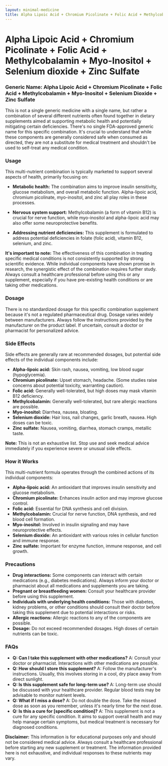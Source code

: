 ```yaml
---
layout: minimal-medicine
title: Alpha Lipoic Acid + Chromium Picolinate + Folic Acid + Methylcobalamin + Myo-Inositol + Selenium dioxide + Zinc Sulfate
---
```


# Alpha Lipoic Acid + Chromium Picolinate + Folic Acid + Methylcobalamin + Myo-Inositol + Selenium dioxide + Zinc Sulfate
### Generic Name:  Alpha Lipoic Acid + Chromium Picolinate + Folic Acid + Methylcobalamin + Myo-Inositol + Selenium Dioxide + Zinc Sulfate


This is not a single generic medicine with a single name, but rather a combination of several different nutrients often found together in dietary supplements aimed at supporting metabolic health and potentially mitigating certain deficiencies.  There's no single FDA-approved generic name for this specific combination.  It's crucial to understand that while these components are generally considered safe when consumed as directed, they are not a substitute for medical treatment and shouldn't be used to self-treat any medical condition.


### Usage

This multi-nutrient combination is typically marketed to support several aspects of health, primarily focusing on:

* **Metabolic health:** The combination aims to improve insulin sensitivity, glucose metabolism, and overall metabolic function.  Alpha-lipoic acid, chromium picolinate, myo-inositol, and zinc all play roles in these processes.

* **Nervous system support:** Methylcobalamin (a form of vitamin B12) is crucial for nerve function, while myo-inositol and alpha-lipoic acid may also offer some neuroprotective benefits.

* **Addressing nutrient deficiencies:** This supplement is formulated to address potential deficiencies in folate (folic acid), vitamin B12, selenium, and zinc.  

**It's important to note:**  The effectiveness of this combination in treating specific medical conditions is not consistently supported by strong scientific evidence.  While individual components have shown promise in research, the synergistic effect of the combination requires further study.  Always consult a healthcare professional before using this or any supplement, especially if you have pre-existing health conditions or are taking other medications.


### Dosage

There is no standardized dosage for this specific combination supplement because it's not a regulated pharmaceutical drug.  Dosage varies widely between manufacturers.  Always follow the instructions provided by the manufacturer on the product label.  If uncertain, consult a doctor or pharmacist for personalized advice.


### Side Effects

Side effects are generally rare at recommended dosages, but potential side effects of the individual components include:

* **Alpha-lipoic acid:**  Skin rash, nausea, vomiting, low blood sugar (hypoglycemia).
* **Chromium picolinate:**  Upset stomach, headache.  (Some studies raise concerns about potential toxicity, warranting caution).
* **Folic acid:**  Generally well-tolerated, but high doses may mask vitamin B12 deficiency.
* **Methylcobalamin:**  Generally well-tolerated, but rare allergic reactions are possible.
* **Myo-inositol:**  Diarrhea, nausea, bloating.
* **Selenium dioxide:**  Hair loss, nail changes, garlic breath, nausea.  High doses can be toxic.
* **Zinc sulfate:**  Nausea, vomiting, diarrhea, stomach cramps, metallic taste.

**Note:**  This is not an exhaustive list.  Stop use and seek medical advice immediately if you experience severe or unusual side effects.


### How it Works

This multi-nutrient formula operates through the combined actions of its individual components:

* **Alpha-lipoic acid:** An antioxidant that improves insulin sensitivity and glucose metabolism.
* **Chromium picolinate:**  Enhances insulin action and may improve glucose control.
* **Folic acid:** Essential for DNA synthesis and cell division.
* **Methylcobalamin:** Crucial for nerve function, DNA synthesis, and red blood cell formation.
* **Myo-inositol:** Involved in insulin signaling and may have neuroprotective effects.
* **Selenium dioxide:**  An antioxidant with various roles in cellular function and immune response.
* **Zinc sulfate:**  Important for enzyme function, immune response, and cell growth.


### Precautions

* **Drug interactions:**  Some components can interact with certain medications (e.g., diabetes medications). Always inform your doctor or pharmacist about all medications and supplements you are taking.
* **Pregnant or breastfeeding women:** Consult your healthcare provider before using this supplement.
* **Individuals with underlying health conditions:**  Those with diabetes, kidney problems, or other conditions should consult their doctor before taking this supplement due to potential interactions or risks.
* **Allergic reactions:**  Allergic reactions to any of the components are possible.
* **Dosage:** Do not exceed recommended dosages.  High doses of certain nutrients can be toxic.



### FAQs

* **Q: Can I take this supplement with other medications?**  A:  Consult your doctor or pharmacist.  Interactions with other medications are possible.
* **Q: How should I store this supplement?** A:  Follow the manufacturer's instructions. Usually, this involves storing in a cool, dry place away from direct sunlight.
* **Q: Is this supplement safe for long-term use?**  A:  Long-term use should be discussed with your healthcare provider.  Regular blood tests may be advisable to monitor nutrient levels.
* **Q: What if I miss a dose?** A:  Do not double the dose. Take the missed dose as soon as you remember, unless it's nearly time for the next dose.
* **Q:  Is this a cure for [specific condition]?** A: This supplement is not a cure for any specific condition. It aims to support overall health and may help manage certain symptoms, but medical treatment is necessary for diagnosed conditions.



**Disclaimer:**  This information is for educational purposes only and should not be considered medical advice.  Always consult a healthcare professional before starting any new supplement or treatment.  The information provided here is not exhaustive, and individual responses to these nutrients may vary.
